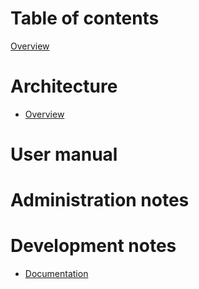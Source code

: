 # Table of contents

[Overview](../../README.md)

<!-- [TOC](./SUMMARY.md) -->

# Architecture

- [Overview](./arch/overview.md)

# User manual

# Administration notes

# Development notes

- [Documentation](./dev/doc/README.md)
